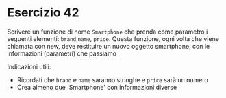 # Esercizio 42

Scrivere un funzione di nome `Smartphone` che prenda come parametro i seguenti elementi: `brand`,`name`, `price`. Questa funzione, ogni volta che viene chiamata con new, deve restituire un nuovo oggetto smartphone, con le informazioni (parametri) che passiamo

Indicazioni utili:

- Ricordati che `brand` e `name` saranno stringhe e `price` sarà un numero
- Crea almeno due 'Smartphone' con informazioni diverse
